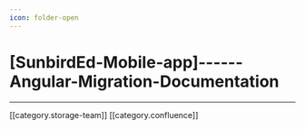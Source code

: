 ```yaml
---
icon: folder-open
---
```


# \[SunbirdEd-Mobile-app]------Angular-Migration-Documentation

***

\[\[category.storage-team]] \[\[category.confluence]]
